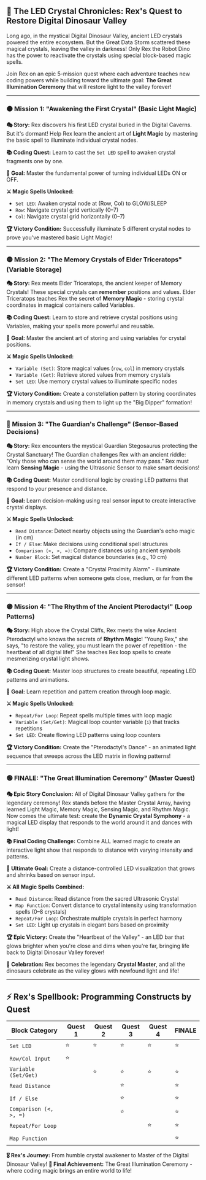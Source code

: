 ## 🌟 The LED Crystal Chronicles: Rex's Quest to Restore Digital Dinosaur Valley

Long ago, in the mystical Digital Dinosaur Valley, ancient LED crystals powered the entire ecosystem. But the Great Data Storm scattered these magical crystals, leaving the valley in darkness! Only Rex the Robot Dino has the power to reactivate the crystals using special block-based magic spells.

Join Rex on an epic 5-mission quest where each adventure teaches new coding powers while building toward the ultimate goal: **The Great Illumination Ceremony** that will restore light to the valley forever!

---

### 🟠 Mission 1: "Awakening the First Crystal" (Basic Light Magic)

**🎭 Story:** Rex discovers his first LED crystal buried in the Digital Caverns. But it's dormant! Help Rex learn the ancient art of **Light Magic** by mastering the basic spell to illuminate individual crystal nodes.

**📚 Coding Quest:** Learn to cast the `Set LED` spell to awaken crystal fragments one by one.

**🎯 Goal:** Master the fundamental power of turning individual LEDs ON or OFF.

**⚔️ Magic Spells Unlocked:**
- `Set LED`: Awaken crystal node at (Row, Col) to GLOW/SLEEP
- `Row`: Navigate crystal grid vertically (0–7)  
- `Col`: Navigate crystal grid horizontally (0–7)

**🏆 Victory Condition:** Successfully illuminate 5 different crystal nodes to prove you've mastered basic Light Magic!

---

### 🟡 Mission 2: "The Memory Crystals of Elder Triceratops" (Variable Storage)

**🎭 Story:** Rex meets Elder Triceratops, the ancient keeper of Memory Crystals! These special crystals can **remember** positions and values. Elder Triceratops teaches Rex the secret of **Memory Magic** - storing crystal coordinates in magical containers called Variables.

**📚 Coding Quest:** Learn to store and retrieve crystal positions using Variables, making your spells more powerful and reusable.

**🎯 Goal:** Master the ancient art of storing and using variables for crystal positions.

**⚔️ Magic Spells Unlocked:**
- `Variable (Set)`: Store magical values (`row`, `col`) in memory crystals
- `Variable (Get)`: Retrieve stored values from memory crystals  
- `Set LED`: Use memory crystal values to illuminate specific nodes

**🏆 Victory Condition:** Create a constellation pattern by storing coordinates in memory crystals and using them to light up the "Big Dipper" formation!

---

### 🔵 Mission 3: "The Guardian's Challenge" (Sensor-Based Decisions)

**🎭 Story:** Rex encounters the mystical Guardian Stegosaurus protecting the Crystal Sanctuary! The Guardian challenges Rex with an ancient riddle: "Only those who can sense the world around them may pass." Rex must learn **Sensing Magic** - using the Ultrasonic Sensor to make smart decisions!

**📚 Coding Quest:** Master conditional logic by creating LED patterns that respond to your presence and distance.

**🎯 Goal:** Learn decision-making using real sensor input to create interactive crystal displays.

**⚔️ Magic Spells Unlocked:**
- `Read Distance`: Detect nearby objects using the Guardian's echo magic (in cm)
- `If / Else`: Make decisions using conditional spell structures
- `Comparison (<, >, =)`: Compare distances using ancient symbols
- `Number Block`: Set magical distance boundaries (e.g., 10 cm)

**🏆 Victory Condition:** Create a "Crystal Proximity Alarm" - illuminate different LED patterns when someone gets close, medium, or far from the sensor!

---

### 🟣 Mission 4: "The Rhythm of the Ancient Pterodactyl" (Loop Patterns)

**🎭 Story:** High above the Crystal Cliffs, Rex meets the wise Ancient Pterodactyl who knows the secrets of **Rhythm Magic**! "Young Rex," she says, "to restore the valley, you must learn the power of repetition - the heartbeat of all digital life!" She teaches Rex loop spells to create mesmerizing crystal light shows.

**📚 Coding Quest:** Master loop structures to create beautiful, repeating LED patterns and animations.

**🎯 Goal:** Learn repetition and pattern creation through loop magic.

**⚔️ Magic Spells Unlocked:**
- `Repeat/For Loop`: Repeat spells multiple times with loop magic
- `Variable (Set/Get)`: Magical loop counter variable (`i`) that tracks repetitions
- `Set LED`: Create flowing LED patterns using loop counters

**🏆 Victory Condition:** Create the "Pterodactyl's Dance" - an animated light sequence that sweeps across the LED matrix in flowing patterns!

---

### 🟢 FINALE: "The Great Illumination Ceremony" (Master Quest)

**🎭 Epic Story Conclusion:** All of Digital Dinosaur Valley gathers for the legendary ceremony! Rex stands before the Master Crystal Array, having learned Light Magic, Memory Magic, Sensing Magic, and Rhythm Magic. Now comes the ultimate test: create the **Dynamic Crystal Symphony** - a magical LED display that responds to the world around it and dances with light!

**📚 Final Coding Challenge:** Combine ALL learned magic to create an interactive light show that responds to distance with varying intensity and patterns.

**🎯 Ultimate Goal:** Create a distance-controlled LED visualization that grows and shrinks based on sensor input.

**⚔️ All Magic Spells Combined:**
- `Read Distance`: Read distance from the sacred Ultrasonic Crystal
- `Map Function`: Convert distance to crystal intensity using transformation spells (0–8 crystals)
- `Repeat/For Loop`: Orchestrate multiple crystals in perfect harmony
- `Set LED`: Light up crystals in elegant bars based on proximity

**🏆 Epic Victory:** Create the "Heartbeat of the Valley" - an LED bar that glows brighter when you're close and dims when you're far, bringing life back to Digital Dinosaur Valley forever! 

**🎊 Celebration:** Rex becomes the legendary **Crystal Master**, and all the dinosaurs celebrate as the valley glows with newfound light and life!

---

## ⚡ Rex's Spellbook: Programming Constructs by Quest

| Block Category           | Quest 1 | Quest 2 | Quest 3 | Quest 4 | FINALE |
|--------------------------|---------|---------|---------|---------|---------|
| `Set LED`                | ⭐      | ⭐      | ⭐      | ⭐      | ⭐     |
| `Row/Col Input`          | ⭐      |         |         |         |        |
| `Variable (Set/Get)`     |         | ⭐      | ⭐      | ⭐      | ⭐     |
| `Read Distance`          |         |         | ⭐      |         | ⭐     |
| `If / Else`              |         |         | ⭐      |         | ⭐     |
| `Comparison (<, >, =)`   |         |         | ⭐      |         | ⭐     |
| `Repeat/For Loop`        |         |         |         | ⭐      | ⭐     |
| `Map Function`           |         |         |         |         | ⭐     |

**🎖️ Rex's Journey:** From humble crystal awakener to Master of the Digital Dinosaur Valley!
**🌟 Final Achievement:** The Great Illumination Ceremony - where coding magic brings an entire world to life!
